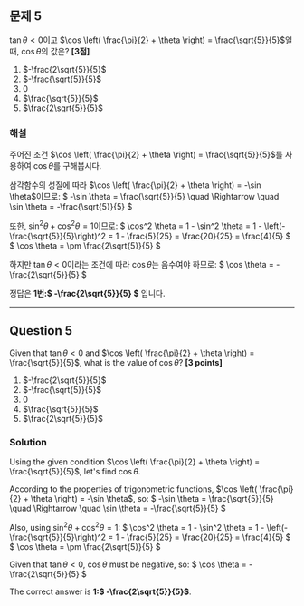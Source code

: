 ## 문제 5
$\tan \theta < 0$이고 $\cos \left( \frac{\pi}{2} + \theta \right) = \frac{\sqrt{5}}{5}$일 때, $\cos \theta$의 값은? **[3점]**

1. $-\frac{2\sqrt{5}}{5}$  
2. $-\frac{\sqrt{5}}{5}$  
3. 0  
4. $\frac{\sqrt{5}}{5}$  
5. $\frac{2\sqrt{5}}{5}$  

### 해설
주어진 조건 $\cos \left( \frac{\pi}{2} + \theta \right) = \frac{\sqrt{5}}{5}$를 사용하여 $\cos \theta$를 구해봅시다.

삼각함수의 성질에 따라 $\cos \left( \frac{\pi}{2} + \theta \right) = -\sin \theta$이므로:
$
-\sin \theta = \frac{\sqrt{5}}{5} \quad \Rightarrow \quad \sin \theta = -\frac{\sqrt{5}}{5}
$

또한, $\sin^2 \theta + \cos^2 \theta = 1$이므로:
$
\cos^2 \theta = 1 - \sin^2 \theta = 1 - \left(-\frac{\sqrt{5}}{5}\right)^2 = 1 - \frac{5}{25} = \frac{20}{25} = \frac{4}{5}
$
$
\cos \theta = \pm \frac{2\sqrt{5}}{5}
$

하지만 $\tan \theta < 0$이라는 조건에 따라 $\cos \theta$는 음수여야 하므로:
$
\cos \theta = -\frac{2\sqrt{5}}{5}
$

정답은 **1번:$ -\frac{2\sqrt{5}}{5} $** 입니다.

---

## Question 5
Given that $\tan \theta < 0$ and $\cos \left( \frac{\pi}{2} + \theta \right) = \frac{\sqrt{5}}{5}$, what is the value of $\cos \theta$? **[3 points]**

1. $-\frac{2\sqrt{5}}{5}$  
2. $-\frac{\sqrt{5}}{5}$  
3. 0  
4. $\frac{\sqrt{5}}{5}$  
5. $\frac{2\sqrt{5}}{5}$  

### Solution
Using the given condition $\cos \left( \frac{\pi}{2} + \theta \right) = \frac{\sqrt{5}}{5}$, let's find $\cos \theta$.

According to the properties of trigonometric functions, $\cos \left( \frac{\pi}{2} + \theta \right) = -\sin \theta$, so:
$
-\sin \theta = \frac{\sqrt{5}}{5} \quad \Rightarrow \quad \sin \theta = -\frac{\sqrt{5}}{5}
$

Also, using $\sin^2 \theta + \cos^2 \theta = 1$:
$
\cos^2 \theta = 1 - \sin^2 \theta = 1 - \left(-\frac{\sqrt{5}}{5}\right)^2 = 1 - \frac{5}{25} = \frac{20}{25} = \frac{4}{5}
$
$
\cos \theta = \pm \frac{2\sqrt{5}}{5}
$

Given that $\tan \theta < 0$, $\cos \theta$ must be negative, so:
$
\cos \theta = -\frac{2\sqrt{5}}{5}
$

The correct answer is **1:$ -\frac{2\sqrt{5}}{5}$**.
